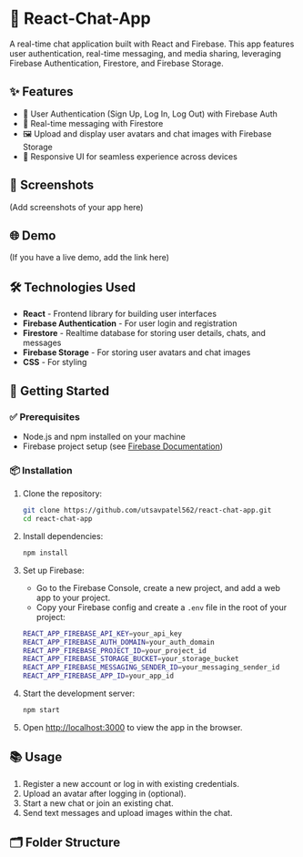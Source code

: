 # 📱 React-Chat-App

A real-time chat application built with React and Firebase. This app features user authentication, real-time messaging, and media sharing, leveraging Firebase Authentication, Firestore, and Firebase Storage.

## ✨ Features

- 🔐 User Authentication (Sign Up, Log In, Log Out) with Firebase Auth
- 💬 Real-time messaging with Firestore
- 🖼️ Upload and display user avatars and chat images with Firebase Storage
- 📱 Responsive UI for seamless experience across devices

## 📸 Screenshots

(Add screenshots of your app here)

## 🌐 Demo

(If you have a live demo, add the link here)

## 🛠️ Technologies Used

- **React** - Frontend library for building user interfaces
- **Firebase Authentication** - For user login and registration
- **Firestore** - Realtime database for storing user details, chats, and messages
- **Firebase Storage** - For storing user avatars and chat images
- **CSS** - For styling

## 🚀 Getting Started

### ✅ Prerequisites

- Node.js and npm installed on your machine
- Firebase project setup (see [Firebase Documentation](https://firebase.google.com/docs/web/setup))

### 📦 Installation

1. Clone the repository:
    ```bash
    git clone https://github.com/utsavpatel562/react-chat-app.git
    cd react-chat-app
    ```

2. Install dependencies:
    ```bash
    npm install
    ```

3. Set up Firebase:
   - Go to the Firebase Console, create a new project, and add a web app to your project.
   - Copy your Firebase config and create a `.env` file in the root of your project:
    ```bash
    REACT_APP_FIREBASE_API_KEY=your_api_key
    REACT_APP_FIREBASE_AUTH_DOMAIN=your_auth_domain
    REACT_APP_FIREBASE_PROJECT_ID=your_project_id
    REACT_APP_FIREBASE_STORAGE_BUCKET=your_storage_bucket
    REACT_APP_FIREBASE_MESSAGING_SENDER_ID=your_messaging_sender_id
    REACT_APP_FIREBASE_APP_ID=your_app_id
    ```

4. Start the development server:
    ```bash
    npm start
    ```

5. Open [http://localhost:3000](http://localhost:3000) to view the app in the browser.

## 📚 Usage

1. Register a new account or log in with existing credentials.
2. Upload an avatar after logging in (optional).
3. Start a new chat or join an existing chat.
4. Send text messages and upload images within the chat.

## 🗂️ Folder Structure
